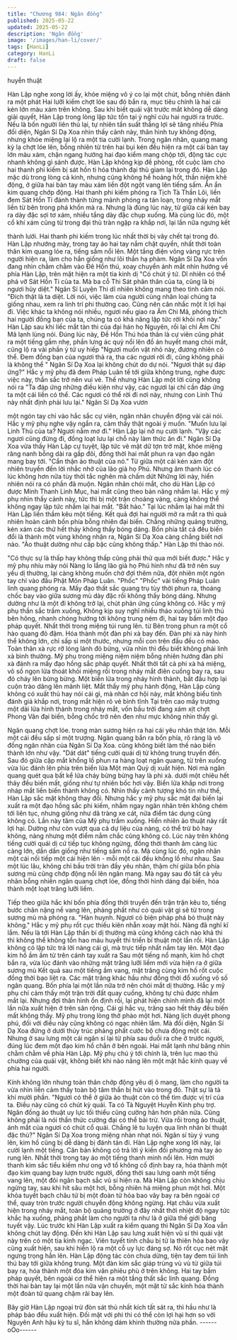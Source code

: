 ```yaml
---
title: "Chương 984: Ngân đồng"
published: 2025-05-22
updated: 2025-05-22
description: 'Ngân đồng'
image: '/images/han-li/cover/'
tags: [HanLi]
category: HanLi
draft: false
---
```


huyễn thuật

Hàn Lập nghe xong lời ấy, khóe miệng vô ý co lại một chút, bỗng
nhiên đánh ra một phát
Hai lưỡi kiếm chợt lóe sau đó bắn ra, mục tiêu chính là hai cái kén
lớn màu xám trên không.
Sau khi biết quái vật trước mắt không dễ dàng giải quyết, Hàn
Lập trong lòng lập tức tồn tại ý nghĩ cứu hai người ra trước. Nếu
là bốn người liên thủ lại, tự nhiên tần suất thắng lợi sẽ tăng nhiều
Phía đối diện, Ngân Sí Dạ Xoa nhìn thấy cảnh này, thân hình tuy
không động, nhưng khóe miệng lại lộ ra một tia cười lạnh.
Trong ngân nhãn, quang mang kỳ lạ chợt lóe lên, bỗng nhiên từ
trên hai bụi kén đều hiện ra một cái bàn tay lớn màu xám, chặn
ngang hướng hai đạo kiểm mang chộp tới, động tác cực nhanh
không gì sánh được.
Hàn Lập không kịp đề phòng, rốt cuộc làm cho hai thanh phi kiếm
bị sát hồn ti hóa thành đại thủ giam lại trong đó.
Hàn Lập mặc dù trong lòng cả kinh, nhưng cũng không hề hoảng
hốt, thần niệm khẽ động, ở giữa hai bàn tay màu xám liền đột
ngột vang lên tiếng sấm. Ẩn ẩn kim quang chớp động. Hai thanh
phi kiếm phóng ra Tịch Tà Thần Lôi, liền đem Sát Hồn Ti đánh
thành từng mảnh phóng ra tán loạn, trong nháy mắt liền từ bên
trong phá khốn mà ra.
Nhưng là đúng lúc này, từ giữa cái kén bay ra dày đặc sợi tơ xám,
nhiều tầng dày đặc chụp xuống. Mà cùng lúc đó, một cổ khí xám
cũng từ trong đại thủ tràn ngập ra khắp nơi, lại lần nữa ngưng kết

thành lưới.
Hai thanh phi kiếm trong lúc nhất thời bị vây chết tại trong đó.
Hàn Lập nhướng mày, trong tay áo hai tay nắm chặt quyền, nhất
thời toàn thân kim quang lóe ra, tiếng sấm nổi lên. Một tầng điện
võng vàng rực trên người hiện ra, làm cho hắn giống như lôi thần
hạ phàm.
Ngân Sí Dạ Xoa vốn đang nhìn chằm chằm vào Đê Hồn thú, xoay
chuyển ánh mắt nhìn hướng về phía Hàn Lập, trên mặt hiện ra
một tia kinh dị
"Có chút ý tứ. Dĩ nhiên có thể phá vỡ Sát Hồn Ti của ta. Mà ba cỗ
Thi Sát phân thân của ta, cũng là bị ngươi hủy diệt." Ngân Sí
Luyện Thi dĩ nhiên không mang theo tình cảm nói.
"Đích thật là ta diệt. Lời nói, việc làm của người cùng nhân loại
chúng ta giống nhau, xem ra linh trí phi thường cao. Cũng nên
cân nhắc một ít lợi hại đi. Việc khác ta không nói nhiều, ngươi nếu
giao ra Âm Chi Mã, phóng thích hai người đồng bạn của ta, chúng
ta có khả năng lập tức rời khỏi nơi này." Hàn Lập sau khi liếc mắt
tàn thi của đại hán họ Nguyên, rồi lại chỉ Âm Chi Mã lạnh lùng nói.
Đúng lúc này, Đề Hồn Thú hóa thân là cự viên cũng phát ra một
tiếng gầm nhẹ, phần lưng ác quỷ nổi lên đồ án huyết mang chói
mắt, cũng lộ ra vài phần ý tứ uy hiếp
"Ngươi muốn vật nhỏ này, đương nhiên có thể. Đem đồng bạn
của ngươi thả ra, tha các ngươi rời đi, cũng không phải là không
thể " Ngân Sí Dạ Xoa lại không chút do dự nói.
"Ngươi thật sự đáp ứng?" Hắc y mỹ phụ đã đem Pháp Luân tế tới
giữa không trung, nghe được việc này, thần sắc trở nên vui vẻ.
Thế nhưng Hàn Lập một lời cũng không nói ra
"Ta đáp ứng những điều kiện như vậy, các ngươi lại chỉ cần đáp
ứng ta một cái liền có thể. Các ngươi có thể rời đi nơi này, nhưng
con Linh Thú này nhất định phải lưu lại." Ngân Sí Dạ Xoa vươn

một ngón tay chỉ vào hắc sắc cự viên, ngân nhãn chuyển động vài
cái nói.
Hắc y mỹ phụ nghe vậy ngẩn ra, cảm thấy thật ngoài ý muốn.
"Muốn lưu lại Linh Thú của ta? Ngươi nằm mơ đi." Hàn Lập lại nở
nụ cười lạnh.
"Vậy các ngươi cũng đừng đi, đồng loạt lưu lại chỗ này làm thức
ăn đi." Ngân Sí Dạ Xoa vừa thấy Hàn Lập cự tuyệt, lập tức vẻ mặt
dữ tợn trở mặt, khóe miệng răng nanh bỗng dài ra gấp đôi, đồng
thời hai mắt phun ra vạn đạo ngân mang bay tới.
"Cẩn thận ảo thuật của nó."
Từ giữa một cái kén xám đột nhiên truyền đến lời nhắc nhở của
lão giả họ Phú. Nhưng âm thanh lúc có lúc không hơn nữa tùy
thời tắc nghẽn mà chấm dứt
Những lời này, hiển nhiên nói ra có phần đã muộn.
Ngân nhãn chói mắt, cho dù Hàn Lập có được Minh Thanh Linh
Mục, hai mắt cũng theo bản năng nhắm lại.
Hắc y mỹ phụ nhìn thấy cảnh này, tức thì bị một trận choáng
váng, càng không thể không ngay lập tức nhắm lại hai mắt.
"Bất hảo." Tại lúc nhắm lại hai mắt thì Hàn Lập liền thầm kêu một
tiếng.
Kết quả đợi hai người mở ra mắt ra thì quả nhiên hoàn cảnh bốn
phía bỗng nhiên đại biến.
Chẳng những quảng trường, kén xám các thứ hết thảy không
thấy bóng dáng. Bốn phía tất cả đều biến đổi là thành một vùng
không nhận ra, Ngân Sí Dạ Xoa càng chẳng biết nơi nào.
"Ảo thuật dường như cấp bậc cũng không thấp." Hàn Lập thì thào
nói.

"Có thực sự là thấp hay không thấp cũng phải thử qua mới biết
được." Hắc y mỹ phụ nhíu mày nói
Nàng lo lắng lão giả họ Phú hình như đã trở nên suy yếu dị
thường, lại càng không muốn chờ đợi thêm nữa, đột nhiên một
ngón tay chỉ vào đầu Phật Môn Pháp Luân.
"Phốc" "Phốc" vài tiếng
Pháp Luân linh quang phóng ra. Mấy đạo thất sắc quang trụ tùy
thời phun ra, thoáng chốc bay vào giữa sương mù dày đặc rồi
không thấy bóng dáng. Nhưng dường như là một đi không trở lại,
chút phản ứng cũng không có.
Hắc y mỹ phụ thần sắc trầm xuống, Không kịp suy nghĩ nhiều
tháo xuống túi linh thú bên hông, nhanh chóng hướng tới không
trung ném đi, hai tay bấm một đạo pháp quyết.
Nhất thời trong miệng túi rung lên. từ Bên trong phun ra một cổ
hào quang đỏ đậm. Hóa thành một đàn phi xà bay đến.
Đàn phi xà này hình thể không lớn, chỉ sấp sỉ một thước, nhưng
mỗi con trên đầu đều có mào. Toàn thân xà rực rỡ lóng lánh đỏ
bừng, vừa nhìn thì đều biết không phải linh xà bình thường.
Mỹ phụ trong miệng niệm niệm bỗng nhiên hướng đàn phi xà
đánh ra mấy đạo hồng sắc pháp quyết.
Nhất thời tất cả phi xà há miệng, vô số ngọn lửa thoát khỏi miệng
rồi trong nháy mắt điên cuồng bay ra, sau đó cháy lên bừng bừng.
Một biển lửa trong nháy hình thành, bắt đầu hợp lại cuộn trào
dâng lên mãnh liệt.
Mắt thấy mỹ phụ hành động, Hàn Lập cũng không có xuất thủ hay
nói cái gì, mà nhân cơ hội này, mắt không biểu tình đánh giá khắp
nơi, trong mắt hiện rõ vẻ bình tĩnh
Tại trên cao mấy trượng một dải lửa hình thành trong nháy mắt,
vốn bầu trời đang xám xịt chợt Phong Vân đại biến, bỗng chốc trở
nên đen như mực không nhìn thấy gì.

Ngân quang chợt lóe. trong màn sương hiện ra hai cái yêu nhãn
thật lớn. Mỗi một cái đều sấp sỉ một trượng. Ngân quang bắn ra
bốn phía, rõ ràng là vô đồng ngân nhãn của Ngân Sí Dạ Xoa.
cũng không biết làm thế nào biến thành lớn như vậy.
"Dát dát" tiếng cười quái dị từ không trung truyền đến. Sau đó
giữa cặp mắt khổng lồ phun ra hàng loạt ngân quang, từ trên
xuống vừa lúc đánh lên phía trên biển lửa
Một màn Quỷ dị xuất hiện.
Nơi mà ngân quang quét qua bất kể lửa cháy bừng bừng hay là
phi xà. dưới một chiêu hết thảy đều biến mất, giống như tự nhiên
bốc hơi vậy.
Biển lửa khắp nơi trong nháp mắt liền biến thành không có.
Nhìn thấy cảnh tượng khó tin như thế, Hàn Lập sắc mặt không
thay đổi. Nhưng hắc y mỹ phụ sắc mặt đại biến lại xuất ra một
đạo hồng sắc phi kiếm, nhắm ngay ngân nhãn trên không chém
tới liên tục, nhưng giống như dã tràng xe cát, nửa điểm tác dụng
cũng không có.
Lần này tâm của Mỹ phụ trầm xuống.
Hiển nhiên ảo thuật này rất lợi hại. Dường như còn vượt qua cả
dự liệu của nàng, có thể trừ bỏ hay không, nàng nhưng một điểm
nắm chắc cũng không có.
Lúc này trên không tiếng cười quái dị cứ tiếp tục không ngừng,
đồng thời thanh âm càng lúc càng lớn, dần dần giống như tiếng
sấm nổ ra. Mà cùng lúc đó, ngân nhãn một cái nối tiếp một cái
hiện lên - mỗi một cái đều khổng lồ như nhau.
Sau một lúc lâu, không chỉ bầu trời tràn đầy yêu nhãn, thậm chí
giữa bốn phía sương mù cũng chớp động nổi lên ngân mang.
Mà ngay sau đó tất cả yêu nhãn bỗng nhiên ngân quang chợt lóe,
đồng thời hình dáng đại biến, hóa thành một loạt trăng lưỡi liềm.

Tiếp theo giữa hắc khí bốn phía đồng thời truyền đến trận trận
kêu to, tiếng bước chân nặng nề vang lên, phảng phất như có
quái vật gì sẽ từ trong sương mù mà phóng ra.
"Hàn huynh. Ngươi có biện pháp phá bỏ thuật này không." Hắc y
mỹ phụ rốt cục thiếu kiên nhẫn xoay mặt hỏi.
Nàng đã nghĩ kĩ lắm. Nếu là tới Hàn Lập thần bí dị thường mà
cũng không cách nào khả thi thì không thể không tổn hao máu
huyết thi triển bí thuật một lần rồi.
Hàn Lập không có lập tức trả lời nàng cái gì, mà trực tiếp nhất
nắm tay lên. Một đạo kim hồ ầm ầm từ trên cánh tay xuất ra
Sau một tiếng nổ mạnh, kim hồ chợt bắn ra, vừa lúc đánh vào
những mặt trăng lưỡi liềm mới vừa hiện ra ở giữa sương mù
Kết quả sau một tiếng ầm vang, mặt trâng cùng kim hồ rốt cuộc
đồng thời bạo liệt ra. Các mặt trăng khác hầu như đồng thời đổ
xuống vô số ngân quang. Bốn phía lại một lần nữa trở nên chói
mắt dị thường.
Hắc y mỹ phụ chỉ cảm thấy một trận trời đất quay cuồng, không tự
chủ được nhắm mắt lại. Nhưng đợi thân hình ổn định rồi, lại phát
hiện chính mình đã lại một lần nữa xuất hiện ở trên sân rộng. Cái
gì hắc vụ, trăng sao hết thảy đều biến mất không thấy.
Mỹ phụ trong lòng thở phào một hơi. Nàng lịch duyệt phong phú,
đối với điều này cũng không có ngạc nhiên lắm.
Mà đối diện, Ngân Sí Dạ Xoa đứng ở dưới thúy trúc phảng phất
cước bộ chưa động một cái. Nhưng ở sau lưng một cái ngân sí lại
từ phía sau duỗi ra che ở trước người, đúng lúc đem một đạo kim
hồ chắn ở bên ngoài. Hai mắt lạnh như băng nhìn chằm chằm về
phía Hàn Lập.
Mỹ phụ chú ý tới chính là, trên lục mao thủ chưởng của quái vật,
không biết khi nào nâng lên một mặt hắc kính quay về phía hai
người.

Kính không lớn nhưng toàn thân chớp động yêu dị ô mang, làm
cho người ta vừa nhìn liền cảm thấy toàn bộ tâm thần bị hút vào
trong đó. Thật sự là tà khí mười phần.
"Ngươi có thể ở giữa ảo thuật còn có thể tìm được vị trí của ta.
Điều này cũng có chút kỳ quái. Ta có Tà Nguyệt Huyễn Kính phụ
trợ. Ngân đồng ảo thuật uy lực tối thiểu cũng cường hãn hơn phân
nửa. Cũng không phải là nói thần thức cường đại có thể bài trừ.
Vừa rồi trong ảo thuật, ánh mắt của ngươi có chút cổ quái. Chẳng
lẽ tu luyện qua linh nhãn bí thuật đặc thù?" Ngân Sí Dạ Xoa trong
miệng nhàn nhạt nói. Ngân sí tùy ý vung lên, kim hồ cũng bị dễ
dàng bị đánh tản đi.
Hàn Lập nghe xong lời này, lại cười lạnh một tiếng. Căn bản
không có trả lời ý kiến đối phương mà tay áo rung lên. Nhất thời
trong tay áo một tiếng thanh minh nổi lên. Hơn mười thanh kim
sắc tiểu kiếm như ong vỡ tổ không cố định bay ra, hóa thành một
đạo kim quang bay lượn trước người, đồng thời sau lưng oanh
một tiếng vang lên, một đôi ngân bạch sắc vũ sí hiện ra.
Mà Hàn Lập còn không chịu ngừng tay, sau khi hít sâu một hơi,
bỗng nhiên há miệng phun một hơi. Một khỏa tuyết bạch châu tử
bị một đoàn tử hỏa bao vây bay ra bên ngoài cơ thể, quay tròn
trước người chuyển động không ngừng. Hạt châu vừa xuất hiện
trong nháy mắt, toàn bộ quảng trường ở đây nhất thời nhiệt độ
ngay tức khắc hạ xuống, phảng phất làm cho người ta như là ở
giữa thế giới băng tuyết vậy.
Lúc trước khi Hàn Lập xuất ra kiếm quang thì Ngân Sí Dạ Xoa
vẫn không chút lay động. Đến khi Hàn Lập sau lưng xuất hiện vũ
sí thì quái vật này trên có một tia kinh ngạc. Viên tuyết tinh châu
bị tử la thiên hỏa bao vây cũng xuất hiện, sau khi hiển lộ ra một
cỗ uy lực đáng sợ. Nó rốt cục nét mặt ngưng trọng hẳn lên.
Hàn Lập động tác còn chưa dừng, tiện tay đem túi linh thú bay tới
giữa không trung. Một đàn kim sắc giáp trùng vù vù từ giữa túi
bay ra, hóa thành một đóa kim vân phiêu phù ở trên không. Hai
tay bấm pháp quyết, bên ngoài cơ thể hiện ra một tầng thất sắc
linh quang. Đồng thời hai bàn tay lại một lần nữa vận chuyển, một
mặt tử sắc kính hóa thành một đoàn tử quang chậm rãi bay lên.

Bây giờ Hàn Lập ngoại trừ đòn sát thủ nhất kích tất sát ra, thì hầu
như là pháp bảo đều xuất hiện.
Đối mặt với phi thi có thể còn lợi hại hơn so với Nguyên Anh hậu
kỳ tu sĩ, hắn không dám khinh thường nửa phần.
------oOo------
